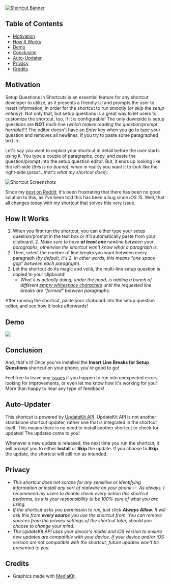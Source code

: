 [![Shortcut Banner](https://i.imgur.com/nmtlL1m.png)](https://www.icloud.com/shortcuts/6c6d7a9da15f4aa7a993d4766ef25640)


## Table of Contents

- [Motivation](#motivation)
- [How It Works](#how-it-works)
- [Demo](#demo)
- [Conclusion](#conclusion)
- [Auto-Updater](#auto-updater)
- [Privacy](#privacy)
- [Credits](#credits)


## Motivation
Setup Questions in Shortcuts is an essential feature for any shortcut developer to utilize, as it presents a friendly UI and prompts the user to insert information, in order for the shortcut to run smootly (*or skip the setup entirely*). Not only that, but setup questions is a great way to let users to customize the shortcut, too, if it is configurable! The only downside is setup questions are **NOT** multi-line (*which makes reading the question/prompt horrible*)!!! The editor doesn't have an *Enter* key when you go to type your question and removes all newlines, if you try to paste some paragraphed text in.

Let's say you want to explain your shortcut in detail before the user starts using it. You type a couple of paragraphs, copy, and paste the question/prompt into the setup question editor. But, it ends up looking like the left-side (*this is no bueno*), when in reality you want it to look like the right-side (*pssst...that's what my shortcut does*): 

![Shortcut Screenshots](https://i.imgur.com/DQoZuTe.jpg)

Since my [post on Reddit](https://www.reddit.com/r/shortcuts/comments/zluvtf/adding_line_breaks_inside_shortcut_setup_questions/), it's been frustrating that there has been no good solution to this, as I've been told this has been a bug since *iOS 15*. Well, that all changes today with my shortcut that solves this very issue.


## How It Works
1. When you first run the shortcut, you can either type your setup question/prompt in the text box or it'll automatically paste from your clipboard. 
	2. *Make sure to have **at least one** newline between your paragraphs, otherwise the shortcut won't know what a paragraph is.*
2. Then, select the number of line breaks you want between every paragraph (*by default, it's 2. In other words, this means "one space gap" between each paragraph*).
3. Let the shortcut do its magic and voilà, the multi-line setup question is copied to your clipboard!
	- *What it is actually doing, under the hood, is adding a bunch of different [empty whitespace characters](https://qwerty.dev/whitespace/) until the requested line breaks are "formed" between paragraphs*.

After running the shortcut, paste your clipboard into the setup question editor, and see how it looks afterwards!


##  Demo
[![](https://i.imgur.com/c1fBQZR.png)](https://youtube.com/shorts/qibEJZowjqg?feature=share)


## Conclusion
And, that's it! Once you've installed the **Insert Line Breaks for Setup Questions** shortcut on your phone, you're good to go!

Feel free to leave any [issues](https://github.com/MrJeevs/Shortcuts/issues/new/choose) if you happen to run into unexpected errors, looking for improvements, or even let me know how it's working for you! More than happy to hear any type of feedback!


## Auto-Updater
This shortcut is powered by [UpdateKit API](https://www.mikebeas.com/updatekit-api/v1). UpdateKit API is not another standalone shortcut updater, rather one that is integrated in the shortcut itself. This means there is no need to install another shortcut to check for updates! The updates come to you!

Whenever a new update is released, the next time you run the shortcut, it will prompt you to either **Install** or **Skip** the update. If you choose to **Skip** the update, the shortcut will still run as intended.


## Privacy
- *This shortcut does not scrape for any sensitive or identifying information or install any sort of malware on your phone* ✅. *As always, I recommend my users to double check every action this shortcut performs, as it is your responsibility to be 100% sure of what you are using*.
- *If the shortcut asks you permission to run, just click **Always Allow**. It will ask this from **every source** you use the shortcut from. You can remove sources from the privacy settings of the shortcut later, should you choose to change your mind.*
- *The UpdateKit API uses your device's model and iOS version to ensure new updates are compatible with your device. If your device and/or iOS version are not compatible with the shortcut, future updates won't be presented to you.*


## Credits
-  Graphics made with [MediaKit](https://routinehub.co/shortcut/1911).
